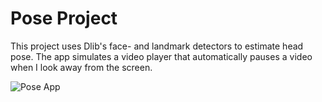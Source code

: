 # Pose Project

This project uses Dlib's face- and landmark detectors to estimate head pose. The app simulates a video player that
automatically pauses a video when I look away from the screen. 

![Pose App](pose_app.png)
